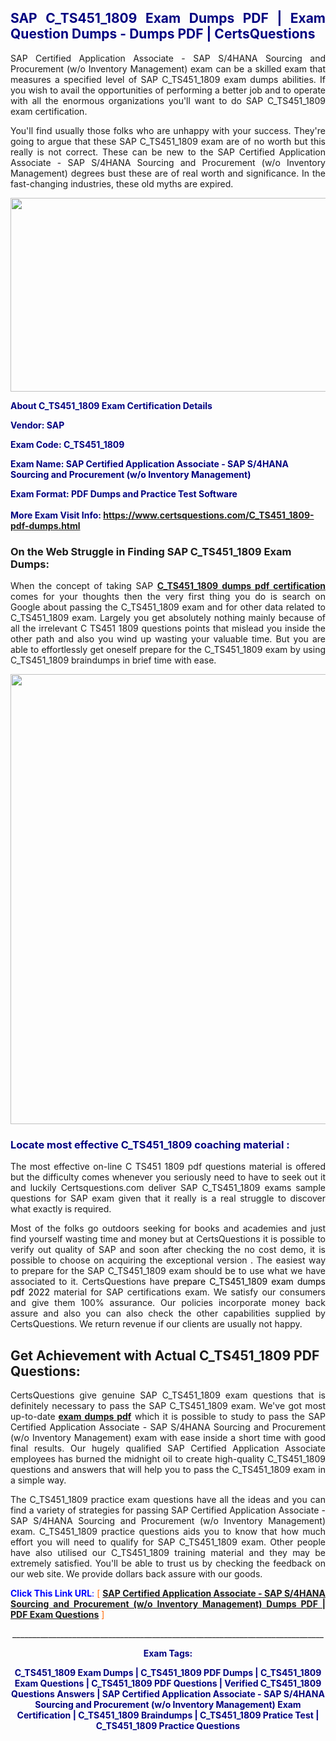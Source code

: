 <h2 style="text-align: justify;"><span style="color: #000080;">SAP C_TS451_1809 Exam Dumps PDF | Exam Question Dumps - Dumps PDF | CertsQuestions</span></h2>
<p style="text-align: justify;">SAP Certified Application Associate - SAP S/4HANA Sourcing and Procurement (w/o Inventory Management) exam can be a skilled exam that measures a specified level of SAP  C_TS451_1809 exam dumps abilities. If you wish to avail the opportunities of performing a better job and to operate with all the enormous organizations you'll want to do SAP C_TS451_1809 exam certification.</p>
<p style="text-align: justify;">You'll find usually those folks who are unhappy with your success. They're going to argue that these SAP  C_TS451_1809 exam are of no worth but this really is not correct. These can be new to the SAP Certified Application Associate - SAP S/4HANA Sourcing and Procurement (w/o Inventory Management) degrees bust these are of real worth and significance. In the fast-changing industries, these old myths are expired.</p>
<p><img style="display: block; margin-left: auto; margin-right: auto;" src="https://i.imgur.com/eaP4ae9.png" width="840" height="310" /></p>
<p><span style="color: #000080;"><strong>About C_TS451_1809 Exam Certification Details</strong></span></p>
<p><span style="color: #000080;"><strong>Vendor: SAP<br /></strong></span></p>
<p><span style="color: #000080;"><strong>Exam Code: C_TS451_1809</strong></span></p>
<p><span style="color: #000080;"><strong>Exam Name: SAP Certified Application Associate - SAP S/4HANA Sourcing and Procurement (w/o Inventory Management)</strong></span></p>
<p><span style="color: #000080;"><strong>Exam Format: PDF Dumps and Practice Test Software<br /><br />More Exam Visit Info: <span style="color: #ff6600;"><a href="https://www.certsquestions.com/C_TS451_1809-pdf-dumps.html">https://www.certsquestions.com/C_TS451_1809-pdf-dumps.html</a></span></strong></span></p>
<h3>On the Web Struggle in Finding SAP C_TS451_1809 Exam Dumps:</h3>
<p style="text-align: justify;">When the concept of taking SAP <a href="https://www.certsquestions.com/C_TS451_1809-pdf-dumps.html"><strong> C_TS451_1809 dumps pdf certification</strong></a> comes for your thoughts then the very first thing you do is search on Google about passing the C_TS451_1809 exam and for other data related to C_TS451_1809 exam. Largely you get absolutely nothing mainly because of all the irrelevant C TS451 1809 questions points that mislead you inside the other path and also you wind up wasting your valuable time. But you are able to effortlessly get oneself prepare for the C_TS451_1809 exam by using C_TS451_1809 braindumps in brief time with ease.</p>
<p><a href="https://www.certsquestions.com/C_TS451_1809-pdf-dumps.html"><img style="display: block; margin-left: auto; margin-right: auto;" src="https://i.imgur.com/pxhoKQ2.png" width="720" /></a></p>
<h3><span style="color: #000080;">Locate most effective  C_TS451_1809 coaching material :</span></h3>
<p style="text-align: justify;">The most effective on-line C TS451 1809 pdf questions material is offered but the difficulty comes whenever you seriously need to have to seek out it and luckily Certsquestions.com deliver SAP C_TS451_1809 exams sample questions for SAP  exam given that it really is a real struggle to discover what exactly is required.</p>
<p style="text-align: justify;">Most of the folks go outdoors seeking for books and academies and just find yourself wasting time and money but at CertsQuestions it is possible to verify out quality of SAP  and soon after checking the no cost demo, it is possible to choose on acquiring the exceptional version . The easiest way to prepare for the SAP C_TS451_1809 exam should be to use what we have associated to it. CertsQuestions have <span style="color: #000000;">prepare C_TS451_1809 exam dumps pdf 2022</span> material for SAP certifications exam. We satisfy our consumers and give them 100% assurance. Our policies incorporate money back assure and also you can also check the other capabilities supplied by CertsQuestions. We return revenue if our clients are usually not happy.</p>
<h2>Get Achievement with Actual C_TS451_1809 PDF Questions:</h2>
<p style="text-align: justify;">CertsQuestions give genuine SAP C_TS451_1809 exam questions that is definitely necessary to pass the SAP  C_TS451_1809 exam. We've got most up-to-date<strong>&nbsp;<a href="https://www.certsquestions.com/">exam dumps pdf</a></strong>&nbsp;which it is possible to study to pass the SAP Certified Application Associate - SAP S/4HANA Sourcing and Procurement (w/o Inventory Management) exam with ease inside a short time with good final results. Our hugely qualified SAP Certified Application Associate employees has burned the midnight oil to create high-quality C_TS451_1809 questions and answers that will help you to pass the C_TS451_1809 exam in a simple way.</p>
<p style="text-align: justify;">The C_TS451_1809 practice exam questions have all the ideas and you can find a variety of strategies for passing SAP Certified Application Associate - SAP S/4HANA Sourcing and Procurement (w/o Inventory Management) exam. C_TS451_1809 practice questions aids you to know that how much effort you will need to qualify for SAP  C_TS451_1809 exam. Other people have also utilised our C_TS451_1809 training material and they may be extremely satisfied. You'll be able to trust us by checking the feedback on our web site. We provide dollars back assure with our goods.</p>
<p style="text-align: justify;"><span style="color: #0000ff;"><strong>Click This Link URL</strong>:</span> <span style="color: #ff6600;">[ <strong><a href="https://www.certsquestions.com/sap-certified-application-associate-certification.html">SAP Certified Application Associate - SAP S/4HANA Sourcing and Procurement (w/o Inventory Management) Dumps PDF | PDF Exam Questions</a></strong> ]</span></p>
<p style="text-align: center;">______________________________________________________________________________</p>
<p style="text-align: center;"><span style="color: #000080;"><strong>Exam Tags:</strong></span></p>
<p style="text-align: center;"><span style="color: #000080;"><strong>C_TS451_1809 Exam Dumps | C_TS451_1809 PDF Dumps | C_TS451_1809 Exam Questions | C_TS451_1809 PDF Questions | Verified C_TS451_1809 Questions Answers | SAP Certified Application Associate - SAP S/4HANA Sourcing and Procurement (w/o Inventory Management) Exam Certification | C_TS451_1809 Braindumps | C_TS451_1809 Pratice Test | C_TS451_1809 Practice Questions</strong></span></p>
